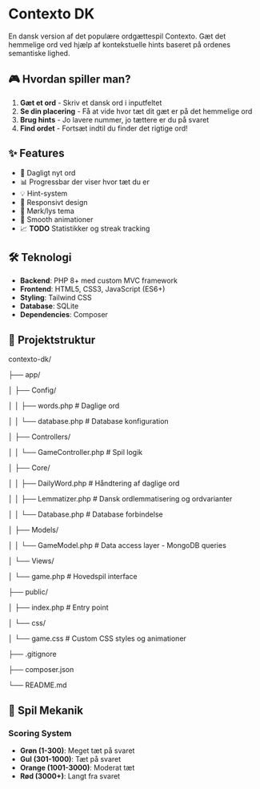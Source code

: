 # Contexto DK

En dansk version af det populære ordgættespil Contexto. Gæt det hemmelige ord ved hjælp af kontekstuelle hints baseret på ordenes semantiske lighed.

## 🎮 Hvordan spiller man?

1. **Gæt et ord** - Skriv et dansk ord i inputfeltet
2. **Se din placering** - Få at vide hvor tæt dit gæt er på det hemmelige ord
3. **Brug hints** - Jo lavere nummer, jo tættere er du på svaret
4. **Find ordet** - Fortsæt indtil du finder det rigtige ord!

## ✨ Features

- 🎯 Dagligt nyt ord
- 📊 Progressbar der viser hvor tæt du er
- 💡 Hint-system
- 📱 Responsivt design
- 🌙 Mørk/lys tema
- 🎨 Smooth animationer
- 📈 **TODO** Statistikker og streak tracking

## 🛠️ Teknologi

- **Backend**: PHP 8+ med custom MVC framework
- **Frontend**: HTML5, CSS3, JavaScript (ES6+)
- **Styling**: Tailwind CSS
- **Database**: SQLite
- **Dependencies**: Composer

## 📁 Projektstruktur

contexto-dk/

├── app/

│   ├── Config/

│   │   ├── words.php          # Daglige ord

│   │   └── database.php       # Database konfiguration

│   ├── Controllers/

│   │   └── GameController.php # Spil logik

│   ├── Core/

│   │   ├── DailyWord.php      # Håndtering af daglige ord

│   │   ├── Lemmatizer.php     # Dansk ordlemmatisering og ordvarianter

│   │   └── Database.php       # Database forbindelse

│   ├── Models/

│   │   └── GameModel.php      # Data access layer - MongoDB queries

│   └── Views/

│       └── game.php           # Hovedspil interface

├── public/

│   ├── index.php              # Entry point

│   └── css/

│       └── game.css           # Custom CSS styles og animationer

├── .gitignore

├── composer.json

└── README.md

## 🎯 Spil Mekanik

### Scoring System
- **Grøn (1-300)**: Meget tæt på svaret
- **Gul (301-1000)**: Tæt på svaret  
- **Orange (1001-3000)**: Moderat tæt
- **Rød (3000+)**: Langt fra svaret
